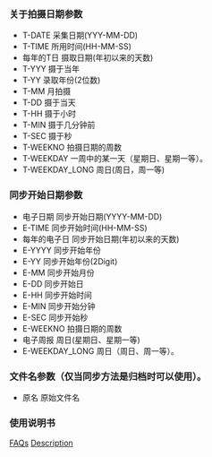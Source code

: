 ### 关于拍摄日期参数

- T-DATE 
采集日期(YYY-MM-DD)
- T-TIME
所用时间(HH-MM-SS)
- 每年的T日
摄取日期(年初以来的天数)
- T-YYY
摄于当年
- T-YY
录取年份(2位数)
- T-MM
月拍摄
- T-DD
摄于当天
- T-HH
摄于小时
- T-MIN
摄于几分钟前
- T-SEC
摄于秒
- T-WEEKNO
拍摄日期的周数
- T-WEEKDAY
一周中的某一天（星期日、星期一等）。
- T-WEEKDAY_LONG
周日(周日，周一等)

### 同步开始日期参数

- 电子日期
同步开始日期(YYYY-MM-DD)
- E-TIME
同步开始时间(HH-MM-SS)
- 每年的电子日
同步开始日期(年初以来的天数)
- E-YYYY
同步开始年份
- E-YY
同步开始年份(2Digit)
- E-MM
同步开始月份
- E-DD
同步开始日
- E-HH
同步开始时间
- E-MIN
同步开始分钟
- E-SEC
同步开始秒
- E-WEEKNO
拍摄日期的周数
- 电子周报
周日(星期日、星期一等)
- E-WEEKDAY_LONG
周日（周日、周一等）。

### 文件名参数（仅当同步方法是归档时可以使用）。

- 原名
原始文件名

### 使用说明书
[FAQs](https://sentaroh.github.io/Documents/SMBSync3/SMBSync3_FAQ_EN.htm)
[Description](https://sentaroh.github.io/Documents/SMBSync3/SMBSync3_Desc_EN.htm)
